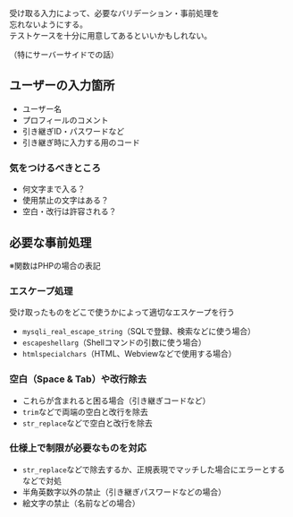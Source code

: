 受け取る入力によって、必要なバリデーション・事前処理を  
忘れないようにする。  
テストケースを十分に用意してあるといいかもしれない。

（特にサーバーサイドでの話）

## ユーザーの入力箇所
* ユーザー名
* プロフィールのコメント
* 引き継ぎID・パスワードなど
* 引き継ぎ時に入力する用のコード

### 気をつけるべきところ
* 何文字まで入る？
* 使用禁止の文字はある？
* 空白・改行は許容される？

## 必要な事前処理
※関数はPHPの場合の表記

### エスケープ処理
受け取ったものをどこで使うかによって適切なエスケープを行う

* `mysqli_real_escape_string`（SQLで登録、検索などに使う場合）
* `escapeshellarg`（Shellコマンドの引数に使う場合）
* `htmlspecialchars`（HTML、Webviewなどで使用する場合）

### 空白（Space & Tab）や改行除去
* これらが含まれると困る場合（引き継ぎコードなど）
* `trim`などで両端の空白と改行を除去
* `str_replace`などで空白と改行を除去

### 仕様上で制限が必要なものを対応
* `str_replace`などで除去するか、正規表現でマッチした場合にエラーとするなどで対処
* 半角英数字以外の禁止（引き継ぎパスワードなどの場合）
* 絵文字の禁止（名前などの場合）
